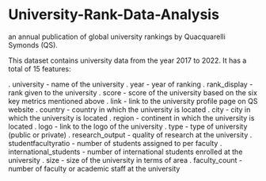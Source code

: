 # University-Rank-Data-Analysis
an annual publication of global university rankings by Quacquarelli Symonds (QS).

This dataset contains university data from the year 2017 to 2022. It has a total of 15 features:

. university - name of the university
. year - year of ranking
. rank_display - rank given to the university
. score - score of the university based on the six key metrics mentioned above
. link - link to the university profile page on QS website
. country - country in which the university is located
. city - city in which the university is located
. region - continent in which the university is located
. logo - link to the logo of the university
. type - type of university (public or private)
. research_output - quality of research at the university
. studentfacultyratio - number of students assigned to per faculty
. international_students - number of international students enrolled at the university
. size - size of the university in terms of area
. faculty_count - number of faculty or academic staff at the university
